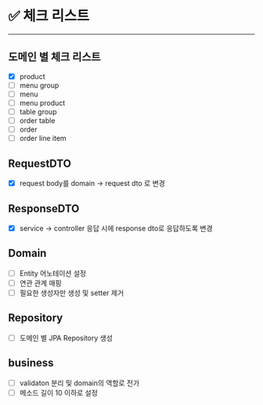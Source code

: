 # ✅ 체크 리스트

---

## 도메인 별 체크 리스트
- [x] product
- [ ] menu group
- [ ] menu
- [ ] menu product
- [ ] table group
- [ ] order table
- [ ] order
- [ ] order line item

## RequestDTO
- [x] request body를 domain -> request dto 로 변경

## ResponseDTO
- [x] service -> controller 응답 시에 response dto로 응답하도록 변경 

## Domain
- [ ] Entity 어노테이션 설정
- [ ] 연관 관계 매핑
- [ ] 필요한 생성자만 생성 및 setter 제거

## Repository
- [ ] 도메인 별 JPA Repository 생성

## business
- [ ] validaton 분리 및 domain의 역할로 전가
- [ ] 메소드 길이 10 이하로 설정
